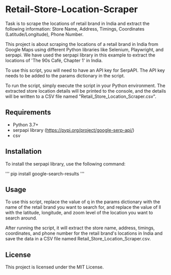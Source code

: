 # Retail-Store-Location-Scraper
Task is to scrape the locations of retail brand in India and extract the following information: Store Name, Address, Timings, Coordinates (Latitude/Longitude), Phone Number.

This project is about scraping the locations of a retail brand in India from Google Maps using different Python libraries like Selenium, Playwright, and serpapi. We have used the serpapi library in this example to extract the locations of 'The 90s Café, Chapter 1' in India.

To use this script, you will need to have an API key for SerpAPI. The API key needs to be added to the params dictionary in the script.

To run the script, simply execute the script in your Python environment. The extracted store location details will be printed to the console, and the details will be written to a CSV file named "Retail_Store_Location_Scraper.csv".

## Requirements
+ Python 3.7+
+ serpapi library  (https://pypi.org/project/google-serp-api/)
+ csv

## Installation
To install the serpapi library, use the following command:

'''
pip install google-search-results
'''

## Usage
To use this script, replace the value of q in the params dictionary with the name of the retail brand you want to search for, and replace the value of ll with the latitude, longitude, and zoom level of the location you want to search around.

After running the script, it will extract the store name, address, timings, coordinates, and phone number for the retail brand's locations in India and save the data in a CSV file named Retail_Store_Location_Scraper.csv.

## License
This project is licensed under the MIT License.
